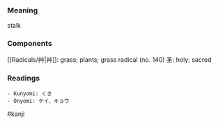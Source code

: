 ### Meaning

stalk

### Components

[[Radicals/艸|艸]]: grass; plants; grass radical (no. 140) 圣: holy; sacred

### Readings

```
- Kunyomi: くき
- Onyomi: ケイ、キョウ
```

#kanji